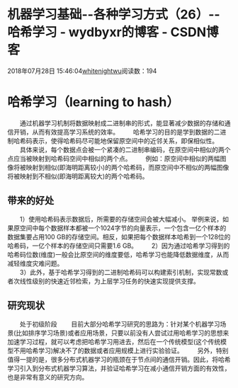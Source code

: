 # 机器学习基础--各种学习方式（26）--哈希学习 - wydbyxr的博客 - CSDN博客
2018年07月28日 15:46:04[whitenightwu](https://me.csdn.net/wydbyxr)阅读数：194
# 哈希学习（learning to hash）
　　通过机器学习机制将数据映射成二进制串的形式，能显著减少数据的存储和通信开销，从而有效提高学习系统的效率。 
　　哈希学习的目的是学到数据的二进制哈希码表示，使得哈希码尽可能地保留原空间中的近邻关系，即保相似性。 
　　具体来说，每个数据点会被一个紧凑的二进制串编码，在原空间中相似的两个点应当被映射到哈希码空间中相似的两个点。 
　　例如：原空间中相似的两幅图像将被映射到相似(即海明距离较小)的两个哈希码，而原空间中不相似的两幅图像将被映射到不相似(即海明距离较大)的两个哈希码。
## 带来的好处
　　1）使用哈希码表示数据后，所需要的存储空间会被大幅减小。  举例来说，如果原空间中每个数据样本都被一个1024字节的向量表示，一个包含一亿个样本的数据集要占用100 GB的存储空间。相反，如果把每个数据样本哈希到一个128位的哈希码，一亿个样本的存储空间只需要1.6 GB。
　　2）因为通过哈希学习得到的哈希码位数(维度)一般会比原空间的维度要低，哈希学习也能降低数据维度，从而减轻维度灾难问题。   
　　3）此外，基于哈希学习得到的二进制哈希码可以构建索引机制，实现常数或者次线性级别的快速近邻检索，为上层学习任务的快速实现提供支撑。 
## 研究现状
　　处于初级阶段 
　　目前大部分哈希学习研究的思路为：针对某个机器学习场景(比如排序学习场景)或者应用场景，只要以前没有人尝试过用哈希学习的思想来加速学习过程，就可以考虑把哈希学习用进去，然后在一个传统模型(这个传统模型不用哈希学习)解决不了的数据或者应用规模上进行实验验证。 
　　另外，特别值得一提的是，很多分布式机器学习的瓶颈在于节点间的通信开销。因此，将哈希学习引入到分布式机器学习算法，并验证哈希学习在减小通信开销方面的有效性，也是非常有意义的研究方向。    
